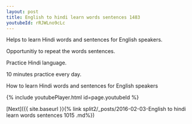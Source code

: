 ```yaml
---
layout: post
title: English to hindi learn words sentences 1483 
youtubeId: rRJWLno9cLc
---
```

 
 
Helps to learn Hindi words and sentences for English speakers.

Opportunitiy to repeat the words sentences. 

Practice Hindi language. 
 
10 minutes practice every day. 
 
How to learn Hindi words and sentences for English speakers 
 
{% include youtubePlayer.html id=page.youtubeId %}
 
 
[Next]({{ site.baseurl }}{% link  split2/_posts/2016-02-03-English to hindi learn words sentences 1015 .md%})
 
